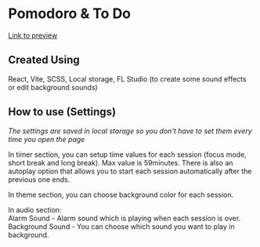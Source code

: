 # Pomodoro & To Do 
[Link to preview](https://marcinn1337.github.io/pomodoro/ "Pomodoro Preview")

## Created Using
React, Vite, SCSS, Local storage, FL Studio (to create some sound effects or edit background sounds)

## How to use (Settings)
<em>The settings are saved in local storage so you don't have to set them every time you open the page</em>

In timer section, you can setup time values for each session (focus mode, short break and long break). Max value is 59minutes. There is also an autoplay option that allows you to start each session automatically after the previous one ends.

In theme section, you can choose background color for each session.

In audio section:<br>
Alarm Sound - Alarm sound which is playing when each session is over.<br>
Background Sound - You can choose which sound you want to play in background.

